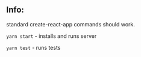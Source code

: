 ## Info:
standard create-react-app commands should work.

`yarn start` - installs and runs server

`yarn test` - runs tests

